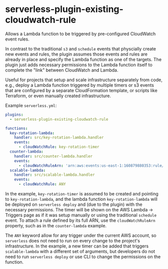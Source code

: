 # serverless-plugin-existing-cloudwatch-rule

Allows a Lambda function to be triggered by pre-configured CloudWatch event rules.

In contrast to the traditional `s3` and `schedule` events that physcially create new events and rules, the plugin assumes those events and rules are already in place and specify the Lambda function as one of the targets. The plugin just adds necessary permissions to the Lambda function itself to complete the "link" between CloudWatch and Lambda.

Useful for projects that setup and scale infrastructure separately from code, e.g., deploy a Lambda function triggered by multiple timers or s3 events that are configured by a separate CloudFormation template, or scripts like Terraform, or even manually created infrastructure.

Example `serverless.yml`:

```yml
plugins:
  - serverless-plugin-existing-cloudwatch-rule

functions:
  key-rotation-lambda:
    handler: src/key-rotation-lambda.handler
    events:
      - cloudWatchRule: key-rotation-timer
  counter-lambda:
    handler: src/counter-lambda.handler
    events:
      - cloudWatchRuleArn: 'arn:aws:events:us-east-1:160879880353:rule/my-project-PDTMidnightSchedule-42UGHOTBBVIET'
  scalable-lambda:
    handler: src/scalable-lambda.handler
    events:
      - cloudWatchRule: ANY
```

In the example, `key-rotation-timer` is assumed to be created and pointing to `key-rotation-lambda`, and the lambda function `key-rotation-lambda` will be deployed on `serverless deploy` and (due to the plugin) with the necessary permissions. The timer will be shown on the AWS Lambda -> Triggers page as if it was setup manually or using the traditional `schedule` event. To attach a rule defined by its full ARN, use the `cloudWatchRuleArn` property, such as in the `counter-lambda` example.

The `ANY` keyword allow for any trigger under the current AWS account, so `serverless` does not need to run on every change to the project's infrastructure. In the example, a new timer can be added that triggers `scalable-lambda` with a different set of arguments, but developers do not need to run `serverless deploy` or use CLI to change the permissions on the function.
